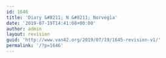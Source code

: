 ```yaml
---
id: 1646
title: 'Diary &#8211; N &#8211; Norvegia'
date: '2019-07-19T14:41:08+00:00'
author: admin
layout: revision
guid: 'http://www.van42.org/2019/07/19/1645-revision-v1/'
permalink: '/?p=1646'
---
```


